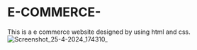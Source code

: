 # E-COMMERCE-
This is a e commerce website designed by using html and css.
![Screenshot_25-4-2024_174310_](https://github.com/Suryabarla/E-COMMERCE-/assets/126372068/2dd9eac7-4467-45ad-8339-f3277230aca5)
